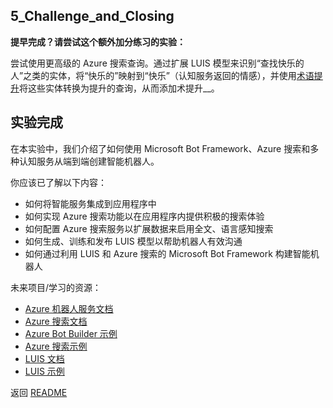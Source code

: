 ﻿## 5_Challenge_and_Closing

**提早完成？请尝试这个额外加分练习的实验：**

尝试使用更高级的 Azure 搜索查询。通过扩展 LUIS 模型来识别“查找快乐的人”之类的实体，将“快乐的”映射到“快乐”（认知服务返回的情感），并使用[术语提升](https://docs.microsoft.com/zh-cn/rest/api/searchservice/Lucene-query-syntax-in-Azure-Search#bkmk_termboost)将这些实体转换为提升的查询，从而添加术提升__。 

## 实验完成

在本实验中，我们介绍了如何使用 Microsoft Bot Framework、Azure 搜索和多种认知服务从端到端创建智能机器人。

你应该已了解以下内容：
- 如何将智能服务集成到应用程序中
- 如何实现 Azure 搜索功能以在应用程序内提供积极的搜索体验
- 如何配置 Azure 搜索服务以扩展数据来启用全文、语言感知搜索
- 如何生成、训练和发布 LUIS 模型以帮助机器人有效沟通
- 如何通过利用 LUIS 和 Azure 搜索的 Microsoft Bot Framework 构建智能机器人


未来项目/学习的资源：
- [Azure 机器人服务文档](https://docs.microsoft.com/zh-cn/bot-framework/)
- [Azure 搜索文档](https://docs.microsoft.com/zh-cn/azure/search/search-what-is-azure-search)
- [Azure Bot Builder 示例](https://github.com/Microsoft/BotBuilder-Samples)
- [Azure 搜索示例](https://github.com/Azure-Samples/search-dotnet-getting-started)
- [LUIS 文档](https://docs.microsoft.com/zh-cn/azure/cognitive-services/LUIS/Home)
- [LUIS 示例](https://github.com/Microsoft/BotBuilder-Samples/blob/master/CSharp/intelligence-LUIS/README.md)


返回 [README](./0_README.md)